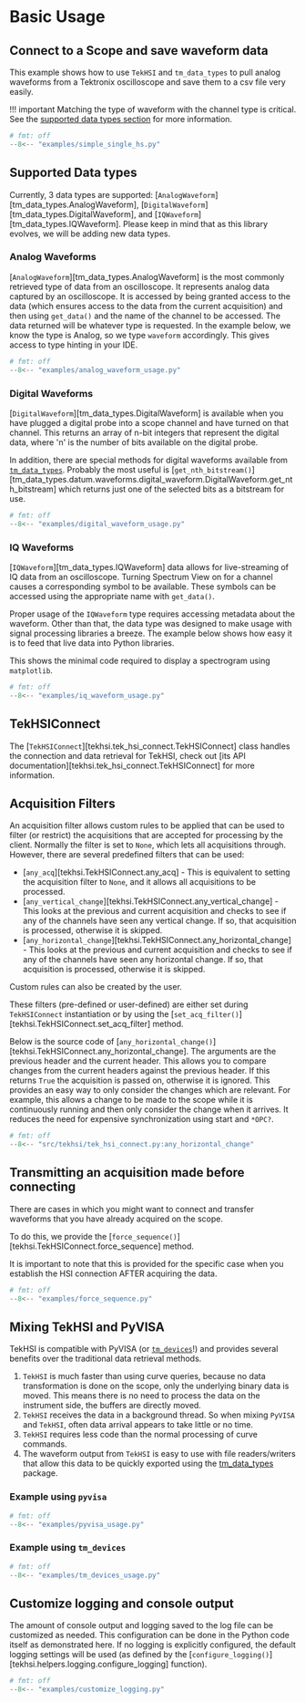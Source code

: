 # Basic Usage

## Connect to a Scope and save waveform data

This example shows how to use `TekHSI` and `tm_data_types` to pull analog waveforms from a
Tektronix oscilloscope and save them to a csv file very easily.

!!! important
    Matching the type of waveform with the channel type is critical. See the
    [supported data types section](#supported-data-types) for more information.

```python
# fmt: off
--8<-- "examples/simple_single_hs.py"
```

## Supported Data types

Currently, 3 data types are supported: [`AnalogWaveform`][tm_data_types.AnalogWaveform],
[`DigitalWaveform`][tm_data_types.DigitalWaveform], and
[`IQWaveform`][tm_data_types.IQWaveform].
Please keep in mind that as this library evolves, we will be adding new data types.

### Analog Waveforms

[`AnalogWaveform`][tm_data_types.AnalogWaveform] is the most commonly retrieved type of data from an
oscilloscope. It represents analog data captured by an oscilloscope. It is accessed by being
granted access to the data (which ensures access to the data from the current acquisition) and
then using `get_data()` and the name of the channel to be accessed. The data returned will be
whatever type is requested. In the example below, we know the type is Analog, so we type
`waveform` accordingly. This gives access to type hinting in your IDE.

```python
# fmt: off
--8<-- "examples/analog_waveform_usage.py"
```

### Digital Waveforms

[`DigitalWaveform`][tm_data_types.DigitalWaveform] is available when you have plugged a digital
probe into a scope channel and have turned on that channel. This returns an array of n-bit integers
that represent the digital data, where 'n' is the number of bits available on the digital probe.

In addition, there are special methods for digital waveforms available from
[`tm_data_types`](https://tm-data-types.readthedocs.io/). Probably the most useful is
[`get_nth_bitstream()`][tm_data_types.datum.waveforms.digital_waveform.DigitalWaveform.get_nth_bitstream]
which returns just one of the selected bits as a bitstream for use.

```python
# fmt: off
--8<-- "examples/digital_waveform_usage.py"
```

### IQ Waveforms

[`IQWaveform`][tm_data_types.IQWaveform] data allows for live-streaming of IQ data from an
oscilloscope. Turning Spectrum View on for a channel causes a corresponding symbol to be available.
These symbols can be accessed using the appropriate name with `get_data()`.

Proper usage of the `IQWaveform` type requires accessing metadata about the waveform. Other than that,
the data type was designed to make usage with signal processing libraries a breeze. The example
below shows how easy it is to feed that live data into Python libraries.

This shows the minimal code required to display a spectrogram using `matplotlib`.

```python
# fmt: off
--8<-- "examples/iq_waveform_usage.py"
```

## TekHSIConnect

The [`TekHSIConnect`][tekhsi.tek_hsi_connect.TekHSIConnect] class handles the connection and
data retrieval for TekHSI, check out [its API documentation][tekhsi.tek_hsi_connect.TekHSIConnect]
for more information.

## Acquisition Filters

An acquisition filter allows custom rules to be applied that can be used to filter (or restrict)
the acquisitions that are accepted for processing by the client. Normally the filter is set to `None`,
which lets all acquisitions through. However, there are several predefined filters that can be used:

- [`any_acq`][tekhsi.TekHSIConnect.any_acq] - This is equivalent to setting the acquisition filter
    to `None`, and it allows all acquisitions to be processed.
- [`any_vertical_change`][tekhsi.TekHSIConnect.any_vertical_change] - This looks at the previous and
    current acquisition and checks to see if any of the channels have seen any vertical change. If
    so, that acquisition is processed, otherwise it is skipped.
- [`any_horizontal_change`][tekhsi.TekHSIConnect.any_horizontal_change] - This looks at the previous
    and current acquisition and checks to see if any of the channels have seen any horizontal
    change. If so, that acquisition is processed, otherwise it is skipped.

Custom rules can also be created by the user.

These filters (pre-defined or user-defined) are either set during `TekHSIConnect`
instantiation or by using the [`set_acq_filter()`][tekhsi.TekHSIConnect.set_acq_filter] method.

Below is the source code of [`any_horizontal_change()`][tekhsi.TekHSIConnect.any_horizontal_change].
The arguments are the previous header and the current header. This allows you to compare changes
from the current headers against the previous header. If this returns `True` the acquisition is
passed on, otherwise it is ignored. This provides an easy way to only consider the changes which are
relevant. For example, this allows a change to be made to the scope while it is continuously running
and then only consider the change when it arrives. It reduces the need for expensive
synchronization using start and `*OPC?`.

```python
# fmt: off
--8<-- "src/tekhsi/tek_hsi_connect.py:any_horizontal_change"
```
## Transmitting an acquisition made before connecting
There are cases in which you might want to connect and transfer waveforms that you have already acquired on the scope.

To do this, we provide the [`force_sequence()`][tekhsi.TekHSIConnect.force_sequence] method.

It is important to note that this is provided for the specific case when you establish the HSI connection AFTER acquiring the data. 

```python
# fmt: off
--8<-- "examples/force_sequence.py"
```

## Mixing TekHSI and PyVISA

TekHSI is compatible with PyVISA (or [`tm_devices`](https://tm-devices.readthedocs.io/)!) and provides
several benefits over the traditional data retrieval methods.

1. `TekHSI` is much faster than using curve queries, because no data transformation is done on the
    scope, only the underlying binary data is moved. This means there is no need to process the
    data on the instrument side, the buffers are directly moved.
2. `TekHSI` receives the data in a background thread. So when mixing `PyVISA` and `TekHSI`, often
    data arrival appears to take little or no time.
3. `TekHSI` requires less code than the normal processing of curve commands.
4. The waveform output from `TekHSI` is easy to use with file readers/writers that allow this data
    to be quickly exported using the [tm_data_types](https://github.com/tektronix/tm_data_types) package.

### Example using `pyvisa`

```python
# fmt: off
--8<-- "examples/pyvisa_usage.py"
```

### Example using `tm_devices`

```python
# fmt: off
--8<-- "examples/tm_devices_usage.py"
```

## Customize logging and console output

The amount of console output and logging saved to the log file can be customized as needed. This
configuration can be done in the Python code itself as demonstrated here. If no logging is
explicitly configured, the default logging settings will be used (as defined by the
[`configure_logging()`][tekhsi.helpers.logging.configure_logging] function).

```python
# fmt: off
--8<-- "examples/customize_logging.py"
```
